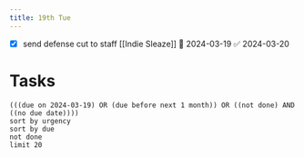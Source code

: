 ```yaml
---
title: 19th Tue
---
```

- [x] send defense cut to staff [[Indie Sleaze]] 📅 2024-03-19 ✅ 2024-03-20
# Tasks
```tasks
(((due on 2024-03-19) OR (due before next 1 month)) OR ((not done) AND ((no due date))))
sort by urgency
sort by due
not done
limit 20
```